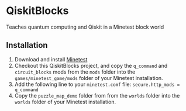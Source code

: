# QiskitBlocks
Teaches quantum computing and Qiskit in a Minetest block world

## Installation
1. Download and install [Minetest](https://www.minetest.net/)
1. Checkout this QiskitBlocks project, and copy the `q_command` and `circuit_blocks` mods from the `mods` folder into the `games/minetest_game/mods` folder of your Minetest installation.
1. Add the following line to your `minetest.comf` file: `secure.http_mods = q_command`
1. Copy the `puzzle_map_demo` folder from from the `worlds` folder into the `worlds` folder of your Minetest installation.